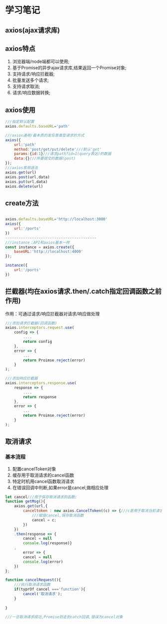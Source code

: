 # 学习笔记

## axios(ajax请求库)

## axios特点
1. 浏览器端/node端都可以使用;
2. 基于Promise的异步ajax请求库,结果返回一个Promise对象;
3. 支持请求/响应拦截器;
4. 批量发送多个请求;
5. 支持请求取消;
6. 请求/响应数据转换;

## axios使用
```javascript
///指定默认配置
axios.defaults.baseURL='path'

///axios通用/最本质的发任意类型请求的方式
axios({
    url:'path'
    method:'post/get/put/delete'///默认'get'
    params:{id:1}///请求path?id=1(query表达)的数据
    data:{}///所要提交的数据(post)
});
///axios常用语法
axios.get(url)
axios.post(url,data)
axios.put(url,data)
axios.delete(url)

```


## create方法
```javascript

axios.defaults.baseURL='http://localhost:3000'
axios({
    url:'/ports'
})
-----------------------------------------
///instance：API和axios基本一样
const instance = axios.create({
    baseURL:'http://localhost:4000'
});

instance({
    url:'/ports'
})
```

## 拦截器(均在axios请求.then/.catch指定回调函数之前作用)
作用：可通过请求/响应拦截器对请求/响应做处理
```javascript
///添加请求拦截器(回调函数)
axios.interceptors.request.use(
    config => {
        ....
        return config
    },
    error => {
        ...
        return Proimse.reject(error)
    }
);

///添加响应拦截器
axios.interceptors.response.use(
    response => {
        ....
        return response
    },
    error => {
        ...
        return Proimse.reject(error)
    }
);

```

## 取消请求
### 基本流程
1. 配置cancelToken对象
2. 缓存用于取消请求的cancel函数
3. 特定时机用cancel函数取消请求
4. 在错误回调中判断,如果error是cancel,做相应处理

```javascript
let cancel///用于保存取消请求的函数;
function getMsg(){
    axios.get(url,{
        canceltoken : new axios.CancelToken((c) => {///c是用于取消当前请求的函数
            ///赋值cancel,保存取消函数
            cancel = c;
        })
    })
    .then(response => {
        cancel = null
        console.log(response)}
    ,
        error => {
        cancel = null
        console.log(error)
    })
};

function cancelRequest(){
    ///执行取消请求函数
    if(typrOf cancel ==='function'){
        cancel('取消请求');
    }
    
}

///一旦取消请求成功,Promise则走到catch回调,错误为cancel对象
```